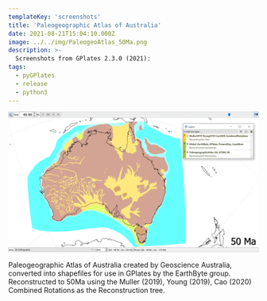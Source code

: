```yaml
---
templateKey: 'screenshots'
title: 'Paleogeographic Atlas of Australia'
date: 2021-08-21T15:04:10.000Z
image: ../../img/PaleogeoAtlas_50Ma.png
description: >-
  Screenshots from GPlates 2.3.0 (2021):
tags:
  - pyGPlates
  - release
  - python3
---
```

![Paleogeographic Atlas of Australia](../../img/PaleogeoAtlas_50Ma.png)

Paleogeographic Atlas of Australia created by Geoscience Australia, converted into shapefiles for use in GPlates by the EarthByte group. Reconstructed to 50Ma using the Muller (2019), Young (2019), Cao (2020) Combined Rotations as the Reconstruction tree. 
